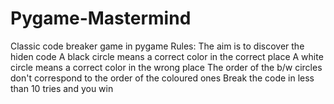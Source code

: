 # Pygame-Mastermind
Classic code breaker game in pygame
Rules:
The aim is to discover the hiden code
A black circle means a correct color in the correct place
A white circle means a correct color in the wrong place
The order of the b/w circles don't correspond to the order of the coloured ones
Break the code in less than 10 tries and you win
